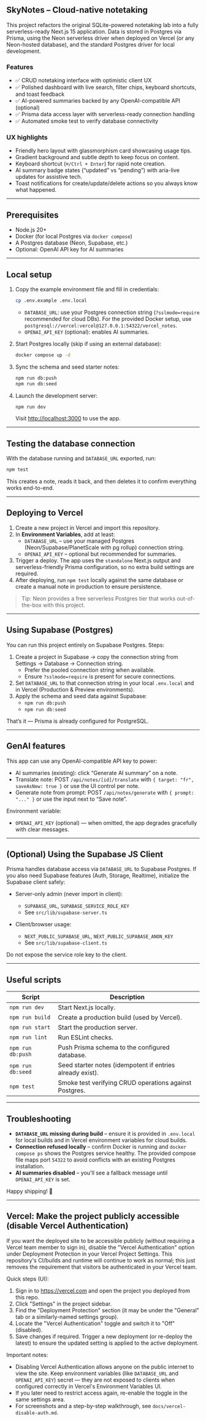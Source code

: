 ## SkyNotes – Cloud-native notetaking

This project refactors the original SQLite-powered notetaking lab into a fully serverless-ready Next.js 15 application. Data is stored in Postgres via Prisma, using the Neon serverless driver when deployed on Vercel (or any Neon-hosted database), and the standard Postgres driver for local development.

### Features

- ✅ CRUD notetaking interface with optimistic client UX
- ✅ Polished dashboard with live search, filter chips, keyboard shortcuts, and toast feedback
- ✅ AI-powered summaries backed by any OpenAI-compatible API (optional)
- ✅ Prisma data access layer with serverless-ready connection handling
- ✅ Automated smoke test to verify database connectivity

### UX highlights

- Friendly hero layout with glassmorphism card showcasing usage tips.
- Gradient background and subtle depth to keep focus on content.
- Keyboard shortcut (`⌘/Ctrl + Enter`) for rapid note creation.
- AI summary badge states (“updated” vs “pending”) with aria-live updates for assistive tech.
- Toast notifications for create/update/delete actions so you always know what happened.

---

## Prerequisites

- Node.js 20+
- Docker (for local Postgres via `docker compose`)
- A Postgres database (Neon, Supabase, etc.)
- Optional: OpenAI API key for AI summaries

---

## Local setup

1. Copy the example environment file and fill in credentials:

	```bash
	cp .env.example .env.local
	```

	- `DATABASE_URL`: use your Postgres connection string (`?sslmode=require` recommended for cloud DBs). For the provided Docker setup, use `postgresql://vercel:vercel@127.0.0.1:54322/vercel_notes`.
	- `OPENAI_API_KEY` (optional): enables AI summaries.

2. Start Postgres locally (skip if using an external database):

	```bash
	docker compose up -d
	```

3. Sync the schema and seed starter notes:

	```bash
	npm run db:push
	npm run db:seed
	```

4. Launch the development server:

	```bash
	npm run dev
	```

	Visit [http://localhost:3000](http://localhost:3000) to use the app.

---

## Testing the database connection

With the database running and `DATABASE_URL` exported, run:

```bash
npm test
```

This creates a note, reads it back, and then deletes it to confirm everything works end-to-end.

---

## Deploying to Vercel

1. Create a new project in Vercel and import this repository.
2. In **Environment Variables**, add at least:
	- `DATABASE_URL` – use your managed Postgres (Neon/Supabase/PlanetScale with pg rollup) connection string.
	- `OPENAI_API_KEY` – optional but recommended for summaries.
3. Trigger a deploy. The app uses the `standalone` Next.js output and serverless-friendly Prisma configuration, so no extra build settings are required.
4. After deploying, run `npm test` locally against the same database or create a manual note in production to ensure persistence.

> Tip: Neon provides a free serverless Postgres tier that works out-of-the-box with this project.

---

## Using Supabase (Postgres)

You can run this project entirely on Supabase Postgres. Steps:

1. Create a project in Supabase → copy the connection string from Settings → Database → Connection string.
	- Prefer the pooled connection string when available.
	- Ensure `?sslmode=require` is present for secure connections.
2. Set `DATABASE_URL` to that connection string in your local `.env.local` and in Vercel (Production & Preview environments).
3. Apply the schema and seed data against Supabase:
	- `npm run db:push`
	- `npm run db:seed`

That’s it — Prisma is already configured for PostgreSQL.

---

## GenAI features

This app can use any OpenAI-compatible API key to power:

- AI summaries (existing): click “Generate AI summary” on a note.
- Translate note: POST `/api/notes/[id]/translate` with `{ target: "fr", saveAsNew: true }` or use the UI control per note.
- Generate note from prompt: POST `/api/notes/generate` with `{ prompt: "..." }` or use the input next to “Save note”.

Environment variable:

- `OPENAI_API_KEY` (optional) — when omitted, the app degrades gracefully with clear messages.

---

## (Optional) Using the Supabase JS Client

Prisma handles database access via `DATABASE_URL` to Supabase Postgres. If you also need Supabase features (Auth, Storage, Realtime), initialize the Supabase client safely:

- Server-only admin (never import in client):
	- `SUPABASE_URL`, `SUPABASE_SERVICE_ROLE_KEY`
	- See `src/lib/supabase-server.ts`

- Client/browser usage:
	- `NEXT_PUBLIC_SUPABASE_URL`, `NEXT_PUBLIC_SUPABASE_ANON_KEY`
	- See `src/lib/supabase-client.ts`

Do not expose the service role key to the client.

---

## Useful scripts

| Script           | Description                                              |
| ---------------- | -------------------------------------------------------- |
| `npm run dev`    | Start Next.js locally.                                   |
| `npm run build`  | Create a production build (used by Vercel).              |
| `npm run start`  | Start the production server.                             |
| `npm run lint`   | Run ESLint checks.                                       |
| `npm run db:push`| Push Prisma schema to the configured database.           |
| `npm run db:seed`| Seed starter notes (idempotent if entries already exist).|
| `npm test`       | Smoke test verifying CRUD operations against Postgres.   |

---

## Troubleshooting

- **`DATABASE_URL` missing during build** – ensure it is provided in `.env.local` for local builds and in Vercel environment variables for cloud builds.
- **Connection refused locally** – confirm Docker is running and `docker compose ps` shows the Postgres service healthy. The provided compose file maps port `54322` to avoid conflicts with an existing Postgres installation.
- **AI summaries disabled** – you'll see a fallback message until `OPENAI_API_KEY` is set.

Happy shipping! 🚀

---

## Vercel: Make the project publicly accessible (disable Vercel Authentication)

If you want the deployed site to be accessible publicly (without requiring a Vercel team member to sign in), disable the "Vercel Authentication" option under Deployment Protection in your Vercel Project Settings. This repository's CI/builds and runtime will continue to work as normal; this just removes the requirement that visitors be authenticated in your Vercel team.

Quick steps (UI):

1. Sign in to https://vercel.com and open the project you deployed from this repo.
2. Click "Settings" in the project sidebar.
3. Find the "Deployment Protection" section (it may be under the "General" tab or a similarly-named settings group).
4. Locate the "Vercel Authentication" toggle and switch it to "Off" (disabled).
5. Save changes if required. Trigger a new deployment (or re-deploy the latest) to ensure the updated setting is applied to the active deployment.

Important notes:

- Disabling Vercel Authentication allows anyone on the public internet to view the site. Keep environment variables (like `DATABASE_URL` and `OPENAI_API_KEY`) secret — they are not exposed to clients when configured correctly in Vercel's Environment Variables UI.
- If you later need to restrict access again, re-enable the toggle in the same settings area.
- For screenshots and a step-by-step walkthrough, see `docs/vercel-disable-auth.md`.
